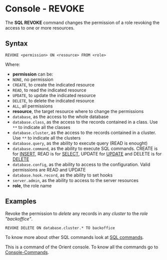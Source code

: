 # Console - REVOKE

The **SQL REVOKE** command changes the permission of a role revoking the access to one or more resources.

## Syntax

```
REVOKE <permission> ON <resource> FROM <role>
```

Where:
- **permission** can be:
 - `NONE`, no permission
 - `CREATE`, to create the indicated resource
 - `READ`, to read the indicated resource
 - `UPDATE`, to update the indicated resource
 - `DELETE`, to delete the indicated resource
 - `ALL`, all permissions
- **resource**, the target resource where to change the permissions
 - `database`, as the access to the whole database
 - `database.class`, as the access to the records contained in a class. Use <code>**</code> to indicate all the classes
 - `database.cluster`, as the access to the records contained in a cluster. Use <code>**</code> to indicate all the clusters
 - `database.query`, as the ability to execute query (READ is enought)
 - `database.command`, as the ability to execute SQL commands. CREATE is for [INSERT](SQL-Insert.md), READ is for [SELECT](SQL-Query.md), UPDATE for [UPDATE](SQL-Update.md) and DELETE is for [DELETE](SQL-Delete.md)
 - `database.config`, as the ability to access to the configuration. Valid permissions are READ and UPDATE
 - `database.hook.record`, as the ability to set hooks
 - `server.admin`, as the ability to access to the server resources
- **role**, the role name

## Examples

Revoke the permission to *delete* any records in any *cluster* to the *role "backoffice"*.

```
REVOKE DELETE ON database.cluster.* TO backoffice
```

To know more about other SQL commands look at [SQL commands](SQL.md).

This is a command of the Orient console. To know all the commands go to [Console-Commands](Console-Commands.md).
